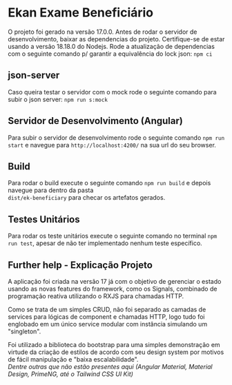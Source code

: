 # Ekan Exame Beneficiário

O projeto foi gerado na versão 17.0.0.
Antes de rodar o servidor de desenvolvimento, baixar as dependencias do projeto.
Certifique-se de estar usando a versão 18.18.0 do Nodejs.
Rode a atualização de dependencias com o seguinte comando p/ garantir a equivalência do lock json: `npm ci`

## json-server

Caso queira testar o servidor com o mock rode o seguinte comando para subir o json server: `npm run s:mock`

## Servidor de Desenvolvimento (Angular)

Para subir o servidor de desenvolvimento rode o seguinte comando `npm run start` e navegue para `http://localhost:4200/` na sua url do seu browser.

## Build

Para rodar o build execute o seguinte comando `npm run build` e depois navegue para dentro da pasta <br/> `dist/ek-beneficiary` para checar os artefatos gerados.

## Testes Unitários

Para rodar os teste unitários execute o seguinte comando no terminal `npm run test`, apesar de não ter implementado nenhum teste específico.

## Further help - Explicação Projeto

A aplicação foi criada na versão 17 já com o objetivo de gerenciar o estado usando as novas features do framework, como os Signals,
combinado de programação reativa utilizando o RXJS para chamadas HTTP. 

Como se trata de um simples CRUD, não foi separado as camadas de services para lógicas de component e chamadas HTTP,
logo tudo foi englobado em um único service modular com instância simulando um "singleton".

Foi utilizado a biblioteca do bootstrap para uma simples demonstração em virtude da criação de estilos de acordo com seu design system por motivos de fácil manipulação e "baixa escalabilidade". <br/>
*Dentre outras que não estão presentes aqui (Angular Material, Material Design, PrimeNG, até o Tailwind CSS UI Kit)*
